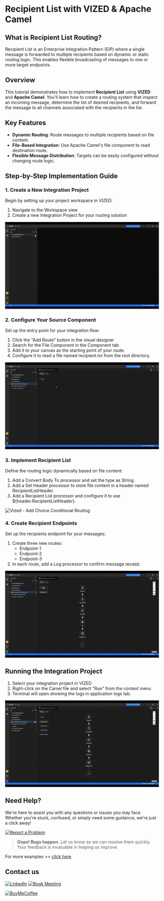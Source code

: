 # Recipient List with VIZED & Apache Camel

## What is Recipient List Routing?

Recipient List is an Enterprise Integration Pattern (EIP) where a single message is forwarded to multiple recipients based on dynamic or static routing logic. This enables flexible broadcasting of messages to one or more target endpoints.

## Overview

This tutorial demonstrates how to implement **Recipient List** using **VIZED** and **Apache Camel**. You'll learn how to create a routing system that inspect an incoming message, determine the list of desired recipients, and forward the message to all channels associated with the recipients in the list.

## Key Features

- **Dynamic Routing**: Route messages to multiple recipients based on file content.
- **File-Based Integration**: Use Apache Camel's file component to read destination route.
- **Flexible Message Distribution**: Targets can be easily configured without changing route logic.

## Step-by-Step Implementation Guide

### 1. Create a New Integration Project

Begin by setting up your project workspace in VIZED:

1. Navigate to the Workspace view
2. Create a new Integration Project for your routing solution

![Vized - Create Project](./assets/CreatingIntegrationProject.gif)

### 2. Configure Your Source Component

Set up the entry point for your integration flow:

1. Click the "Add Route" button in the visual designer
2. Search for the File Component in the Component tab
3. Add it to your canvas as the starting point of your route.
4. Configure it to read a file named recipient.txt from the root directory.

![Vized - Add File Consumer](./assets/AddFileComponent.gif)

### 3. Implement Recipient List

Define the routing logic dynamically based on file content:

1. Add a Convert Body To processor and set the type as String.
2. Add a Set Header processor to store file content in a header named RecipientListHeader.
3. Add a Recipient List processor and configure it to use ${header.RecipientListHeader}.

![Vized - Add Choice Conditional Routing](./assets/ReciepientList.gif)

### 4. Create Recipient Endpoints

Set up the recipients endpoint for your messages:

1. Create three new routes:
   - Endpoint-1
   - Endpoint-2
   - Endpoint-3
2. In each route, add a Log processor to confirm message receipt.

![Vized - Endpoint](./assets/Endpoint.gif)


## Running the Integration Project

1. Select your integration project in VIZED
2. Right-click on the Camel file and select "Run" from the context menu
3. Terminal will open showing the logs in application logs tab.

![Real-time Monitoring](./assets/Executing.gif)

<!-- ## Advanced Debugging Capabilities

### Step-by-Step Debugging

Debug your routes with precision using VIZED's integrated debugging tools:

1. Right-click the Camel file in your project
2. Choose **Debug** from the context menu

![Debug Option](assets/debug.png)

3. When the terminal opens, switch to the **Debug** tab
4. Step through your route, inspect message values, and troubleshoot logic in real time

![Interactive Debugging](assets/RunWithDebug.gif) -->

## Need Help?

We're here to assist you with any questions or issues you may face. Whether you're stuck, confused, or simply need some guidance, we're just a click away! 

[![Report a Problem](https://img.shields.io/badge/Report%20a%20Problem-darkred?logo=openbugbounty)](https://github.com/vized-io/artifacts/issues/new/choose)
> **Oops! Bugs happen.** Let us know so we can resolve them quickly. Your feedback is invaluable in helping us improve.

For more examples >> [click here](/examples/README.md)

## Contact us

[![LinkedIn](https://img.shields.io/badge/LinkedIn-blue?logo=linkedin)](https://www.linkedin.com/company/vized-io/) 
[![Book Meeting](https://img.shields.io/badge/Book%20a%20Meeting-purple?logo=calendar)](https://calendly.com/vidhyasagar-jeevendran/30min) 

[<img src="https://github.com/user-attachments/assets/806d0fc0-0a00-4d63-81a3-8f2df15d5528" alt="BuyMeCoffee" width="150"/>](https://buymeacoffee.com/vidhyasagarj)

